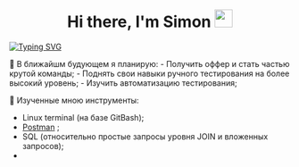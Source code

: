 <h1 align="center">Hi there, I'm Simon 
<img src="https://github.com/blackcater/blackcater/raw/main/images/Hi.gif" height="32"/></h1>

[![Typing SVG](https://readme-typing-svg.herokuapp.com?color=0CFF66C0&center=true&vCenter=true&lines=Junior+QA+Engineer+from+Omsk%2C+Russia)](https://git.io/typing-svg)

 🎯 В ближайшм будующем я планирую:
	- Получить оффер и стать частью крутой команды;
	- Поднять свои навыки ручного тестирования на более высокий уровень;
	- Изучить автоматизацию тестирования;
	
  🔨 Изученные мною инструменты:
  - Linux terminal (на базе GitBash);
  - <a href=https://github.com/Snick-P/Postman/>Postman</a>  ;
  - SQL (относительно простые запросы уровня JOIN и вложенных запросов);
  - 
